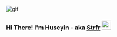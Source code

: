 ![gif](https://user-images.githubusercontent.com/47529454/122479391-aba99980-cfd3-11eb-9d79-8fe2d7a1eec4.gif)

<h3>Hi There! I'm Huseyin - aka <a href="https://github.com/strfr">Strfr</a> <img src="https://user-images.githubusercontent.com/47529454/122480122-efe96980-cfd4-11eb-98f5-2c3691dfd4f9.gif" width="25px"></h3>
